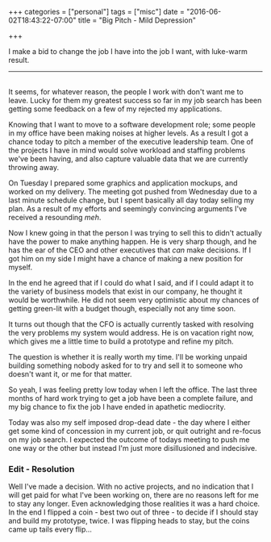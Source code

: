 +++
categories = ["personal"]
tags = ["misc"]
date = "2016-06-02T18:43:22-07:00"
title = "Big Pitch - Mild Depression"

+++

I make a bid to change the job I have into the job I want, with luke-warm result.
<!--more-->
<hr/><br/>
It seems, for whatever reason, the people I work with don't want me to leave.
Lucky for them my greatest success so far in my job search has been getting some
feedback on a few of my rejected my applications.

Knowing that I want to move to a software development role; some people in my
office have been making noises at higher levels. As a result I got a chance
today to pitch a member of the executive leadership team. One of the projects I
have in mind would solve workload and staffing problems we've been having, and
also capture valuable data that we are currently throwing away.

On Tuesday I prepared some graphics and application mockups, and worked on my
delivery. The meeting got pushed from Wednesday due to a last minute schedule
change, but I spent basically all day today selling my plan. As a result of
my efforts and seemingly convincing arguments I've received a resounding *meh*.

Now I knew going in that the person I was trying to sell this to didn't actually
have the power to make anything happen. He is very sharp though, and he has the
ear of the CEO and other executives that *can* make decisions. If I got him on my
side I might have a chance of making a new position for myself.

In the end he agreed that if I could do what I said, and if I could adapt it to
the variety of business models that exist in our company, he thought it would be
worthwhile. He did not seem very optimistic about my chances of getting
green-lit with a budget though, especially not any time soon.

It turns out though that the CFO is actually currently tasked with resolving the
very problems my system would address. He is on vacation right now, which gives
me a little time to build a prototype and refine my pitch.

The question is whether it is really worth my time. I'll be working unpaid
building something nobody asked for to try and sell it to someone who doesn't
want it, or me for that matter.

So yeah, I was feeling pretty low today when I left the office. The last three
months of hard work trying to get a job have been a complete failure, and my big
chance to fix the job I have ended in apathetic mediocrity.

Today was also my self imposed drop-dead date - the day where I either get some
kind of concession in my current job, or quit outright and re-focus on my job
search. I expected the outcome of todays meeting to push me one way or the
other but instead I'm just more disillusioned and indecisive.

### Edit - Resolution

Well I've made a decision. With no active projects, and no indication that I will
get paid for what I've been working on, there are no reasons left for me to stay
any longer. Even acknowledging those realities it was a hard choice. In the end
I flipped a coin - best two out of three - to decide if I should stay and build
my prototype, twice. I was flipping heads to stay, but the coins came up tails
every flip...